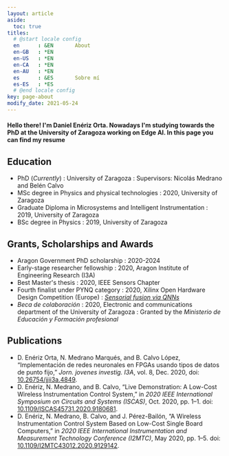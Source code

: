 ```yaml
---
layout: article
aside:
  toc: true
titles:
  # @start locale config
  en      : &EN       About
  en-GB   : *EN
  en-US   : *EN
  en-CA   : *EN
  en-AU   : *EN
  es      : &ES       Sobre mí
  es-ES   : *ES
  # @end locale config
key: page-about
modify_date: 2021-05-24
---
```


#### Hello there! I'm Daniel Enériz Orta. Nowadays I'm studying towards the PhD at the University of Zaragoza working on Edge AI. In this page you can find my resume

## Education
- PhD (*Currently*)
  : University of Zaragoza
  : Supervisors: Nicolás Medrano and Belén Calvo
- MSc degree in Physics and physical technologies
  : 2020, University of Zaragoza
- Graduate Diploma in Microsystems and Intelligent Instrumentation
  : 2019, University of Zaragoza
- BSc degree in Physics
  : 2019, University of Zaragoza

## Grants, Scholarships and Awards
- Aragon Government PhD scholarship
  : 2020-2024
- Early-stage researcher fellowship
  : 2020, Aragon Institute of Engineering Research (I3A)
- Best Master's thesis
  : 2020, IEEE Sensors Chapter
- Fourth finalist under PYNQ category
  : 2020,  Xilinx Open Hardware Design Competition (Europe)
  : [*Sensorial fusion via QNNs*](https://github.com/eneriz-daniel/sensorialfusionQNNs)
- *Beca de colaboración*
  : 2020, Electronic and communications department of the University of Zaragoza
  : Granted by the *Ministerio de Educación y Formación profesional*

## Publications
- D. Enériz Orta, N. Medrano Marqués, and B. Calvo López, “Implementación de redes neuronales en FPGAs usando tipos de datos de punto fijo,” *Jorn. jovenes investig. I3A*, vol. 8, Dec. 2020, doi: [10.26754/jjii3a.4849](https://doi.org/10.26754/jjii3a.4849).
- D. Enériz, N. Medrano, and B. Calvo, “Live Demonstration: A Low-Cost Wireless Instrumentation Control System,” in *2020 IEEE International Symposium on Circuits and Systems (ISCAS)*, Oct. 2020, pp. 1–1. doi: [10.1109/ISCAS45731.2020.9180681](https://doi.org/10.1109/ISCAS45731.2020.9180681).
- D. Enériz, N. Medrano, B. Calvo, and J. Pérez-Bailón, “A Wireless Instrumentation Control System Based on Low-Cost Single Board Computers,” in *2020 IEEE International Instrumentation and Measurement Technology Conference (I2MTC)*, May 2020, pp. 1–5. doi: [10.1109/I2MTC43012.2020.9129142](https://doi.org/10.1109/I2MTC43012.2020.9129142).